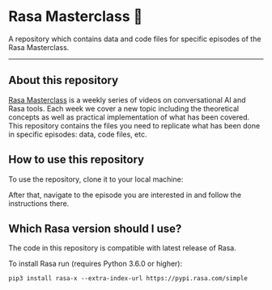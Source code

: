 # Rasa Masterclass :school_satchel: 

A repository which contains data and code files for specific episodes of the Rasa 
Masterclass.

---

## About this repository 

[Rasa Masterclass](https://www.youtube.com/playlist?list=PL75e0qA87dlHQny7z43NduZHPo6qd-cRc) 
is a weekly series of videos on conversational AI and Rasa tools. 
Each week we cover a new topic including the theoretical concepts as well as practical 
implementation of what has been covered. This repository contains the files you 
need to replicate what has been done in specific episodes: data, code files, etc.


## How to use this repository

To use the repository, clone it to your local machine:

After that, navigate to the episode you are interested in and follow the instructions 
there.

## Which Rasa version should I use?

The code in this repository is compatible with latest release of Rasa. 

To install Rasa run (requires Python 3.6.0 or higher):

```pip3 install rasa-x --extra-index-url https://pypi.rasa.com/simple```
